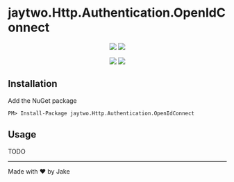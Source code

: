 # jaytwo.Http.Authentication.OpenIdConnect

<p align="center">
  <a href="https://jenkins.jaytwo.com/job/jaytwo.Http.Authentication.OpenIdConnect/job/master/" alt="Build Status (master)">
    <img src="https://jenkins.jaytwo.com/buildStatus/icon?job=jaytwo.Http.Authentication.OpenIdConnect%2Fmaster&subject=build%20(master)" /></a>
  <a href="https://jenkins.jaytwo.com/job/jaytwo.Http.Authentication.OpenIdConnect/job/develop/" alt="Build Status (develop)">
    <img src="https://jenkins.jaytwo.com/buildStatus/icon?job=jaytwo.Http.Authentication.OpenIdConnect%2Fdevelop&subject=build%20(develop)" /></a>
</p>

<p align="center">
  <a href="https://www.nuget.org/packages/jaytwo.Http.Authentication.OpenIdConnect/" alt="NuGet Package jaytwo.Http.Authentication.OpenIdConnect">
    <img src="https://img.shields.io/nuget/v/jaytwo.Http.Authentication.OpenIdConnect.svg?logo=nuget&label=jaytwo.Http.Authentication.OpenIdConnect" /></a>
  <a href="https://www.nuget.org/packages/jaytwo.Http.Authentication.OpenIdConnect/" alt="NuGet Package jaytwo.Http.Authentication.OpenIdConnect (beta)">
    <img src="https://img.shields.io/nuget/vpre/jaytwo.Http.Authentication.OpenIdConnect.svg?logo=nuget&label=jaytwo.Http.Authentication.OpenIdConnect" /></a>
</p>

## Installation

Add the NuGet package

```
PM> Install-Package jaytwo.Http.Authentication.OpenIdConnect
```

## Usage

TODO

---

Made with &hearts; by Jake
